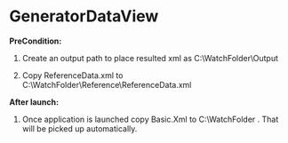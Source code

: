 # GeneratorDataView

**PreCondition:**

1. Create an output path to place resulted xml as C:\WatchFolder\Output

2. Copy ReferenceData.xml to C:\WatchFolder\Reference\ReferenceData.xml


**After launch:**

1. Once application is launched copy  Basic.Xml to  C:\WatchFolder . That will be picked up automatically.
